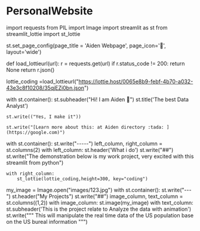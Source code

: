 # PersonalWebsite
import requests
from PIL import Image
import streamlit as st
from streamlit_lottie import st_lottie


st.set_page_config(page_title = 'Aiden Webpage', page_icon=':tada:', layout='wide')

def load_lottieurl(url):
    r = requests.get(url)
    if r.status_code != 200:
        return None
    return r.json()

lottie_coding =load_lottieurl("https://lottie.host/0065e8b9-febf-4b70-a032-43e3c8f10208/35qjEZi0bn.json")

with st.container():
    st.subheader("Hi! I am Aiden :wave:")
    st.title('The best Data Analyst')

    st.write(("Yes, I make it"))

    st.write("[Learn more about this: at Aiden directory :tada: ](https://google.com)")

with st.container():
    st.write("-----")
    left_column, right_column = st.columns(2)
    with left_column:
        st.header('What i do')
        st.write("##")
        st.write("The demonstration below is my work project, very excited with this streamlit from python")

    with right_column:
        st_lottie(lottie_coding,height=300, key="coding")

my_image = Image.open("images/123.jpg")
with st.container():
    st.write("---")
    st.header("My Projects")
    st.write("##")
    image_column, text_column = st.columns((1,2))
    with image_column:
        st.image(my_image)
    with text_column:
        st.subheader('This is the project relate to Analyze the data with animation')
        st.write("""
        This will manipulate the real time data of the US population base on the US bureal information
        """)
